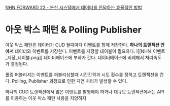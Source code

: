 [NHN FORWARD 22 - 분산 시스템에서 데이터를 전달하는 효율적인 방법](https://www.youtube.com/watch?v=uk5fRLUsBfk)
# 아웃 박스 패턴 & Polling Publisher
아웃 박스 패턴은 데이터가 CUD 될때마다 이벤트를 함께 저장한다.
**하나의 트랜잭션 안에서** 데이터와 이벤트를 저장한다.
이벤트를 저장할 테이블이 필요하다.
![[NHN_이벤트_저장_테이블.png]]
데이터베이스에 부하가 간다.
데이터베이스에 비례해서 처리속도가 결정된다.

폴링 퍼블리셔는 이벤트를 퍼블리싱할때 시간간격과 시도 횟수를 정하고 트랜잭션을 건다.
Polling, Publisher 과정으로 인한 지연 처리가 발생할 수 있다.

하나의 CUD 트랜잭션에서 많은 이벤트를 발행해야 하거나 대규모 트랜잭션에서는 API를 이용하는 아웃 박스 패턴 사용을 지양하자  